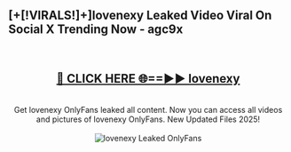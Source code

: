 <h2>[+[!VIRALS!]+]lovenexy Leaked Video Viral On Social X Trending Now - agc9x</h2>
<br>
<div align="center">
<h2><a href="https://libra.edu.pl?lovenexy" rel="nofollow">🔴 CLICK HERE 🌐==►► lovenexy</a></h2>
<br>
Get lovenexy OnlyFans leaked all content. Now you can access all videos and pictures of lovenexy OnlyFans. New Updated Files 2025!
<br>
<br>
<a href="https://libra.edu.pl?lovenexy" rel="nofollow" data-target="animated-image.originalLink"><img src="https://i.ibb.co.com/WyWwxjT/player-gif2.gif" alt="lovenexy Leaked OnlyFans" style="max-width: 100%; display: inline-block;" data-target="animated-image.originalImage"></a>
</div>
<br>